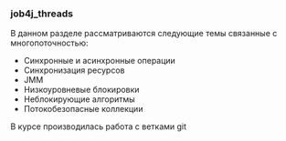 ### job4j_threads
В данном разделе рассматриваются следующие темы связанные с многопоточностью:
* Синхронные и асинхронные операции
* Синхронизация ресурсов
* JMM
* Низкоуровневые блокировки
* Неблокирующие алгоритмы
* Потокобезопасные коллекции

В курсе производилась работа с ветками git